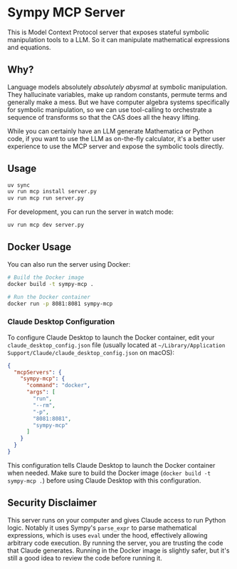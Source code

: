 # Sympy MCP Server

This is Model Context Protocol server that exposes stateful symbolic manipulation tools to a LLM. So it can manipulate mathematical expressions and equations.

## Why?

Language models absolutely *absolutely abysmal* at symbolic manipulation. They hallucinate variables, make up random constants, permute terms and generally make a mess. But we have computer algebra systems specifically for symbolic manipulation, so we can use tool-calling to orchestrate a sequence of transforms so that the CAS does all the heavy lifting.

While you can certainly have an LLM generate Mathematica or Python code, if you want to use the LLM as on-the-fly calculator, it's a better user experience to use the MCP server and expose the symbolic tools directly.

## Usage

```bash
uv sync
uv run mcp install server.py
uv run mcp run server.py
```

For development, you can run the server in watch mode:

```bash
uv run mcp dev server.py
```

## Docker Usage

You can also run the server using Docker:

```bash
# Build the Docker image
docker build -t sympy-mcp .

# Run the Docker container
docker run -p 8081:8081 sympy-mcp
```

### Claude Desktop Configuration

To configure Claude Desktop to launch the Docker container, edit your `claude_desktop_config.json` file (usually located at `~/Library/Application Support/Claude/claude_desktop_config.json` on macOS):

```json
{
  "mcpServers": {
    "sympy-mcp": {
      "command": "docker",
      "args": [
        "run",
        "--rm",
        "-p",
        "8081:8081",
        "sympy-mcp"
      ]
    }
  }
}
```

This configuration tells Claude Desktop to launch the Docker container when needed. Make sure to build the Docker image (`docker build -t sympy-mcp .`) before using Claude Desktop with this configuration.

## Security Disclaimer

This server runs on your computer and gives Claude access to run Python logic. Notably it uses Sympy's `parse_expr` to parse mathematical expressions, which is uses `eval` under the hood, effectively allowing arbitrary code execution. By running the server, you are trusting the code that Claude generates. Running in the Docker image is slightly safer, but it's still a good idea to review the code before running it.